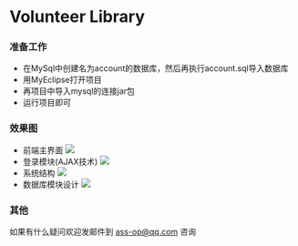 # Volunteer Library

### 准备工作
* 在MySql中创建名为account的数据库，然后再执行account.sql导入数据库<br>
* 用MyEclipse打开项目<br>
* 再项目中导入mysql的连接jar包<br>
* 运行项目即可<br>

### 效果图
* 前端主界面
![](https://github.com/assissionop/Volunteer-Library/raw/master/readme-picture/%E5%89%8D%E7%AB%AF%E4%B8%BB%E7%95%8C%E9%9D%A2.png)
* 登录模块(AJAX技术)
![](https://github.com/assissionop/Volunteer-Library/blob/master/readme-picture/%E7%99%BB%E5%BD%95%E6%A8%A1%E5%9D%97AJAX%E6%8A%80%E6%9C%AF.png)
* 系统结构
![](https://github.com/assissionop/Volunteer-Library/blob/master/readme-picture/%E7%BB%93%E6%9E%84.png)
* 数据库模块设计
![](https://github.com/assissionop/Volunteer-Library/blob/master/readme-picture/%E6%95%B0%E6%8D%AE%E5%BA%93%E6%A8%A1%E5%9D%97%E8%AE%BE%E8%AE%A1.png)

### 其他
如果有什么疑问欢迎发邮件到 ass-op@qq.com 咨询